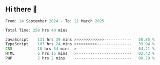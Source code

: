 ## Hi there 👋
<!--START_SECTION:Muni-->

```Javascript
From: 14 September 2024 - To: 21 March 2025

Total Time: 258 hrs 40 mins

JavaScript    131 hrs 39 mins >>>>>>>>>>>>>------------   50.85 %
TypeScript    103 hrs 24 mins >>>>>>>>>>---------------   39.94 %
CSS           10 hrs 54 mins  >------------------------   04.21 %
HTML          6 hrs 16 mins   >------------------------   02.42 %
PHP           2 hrs 2 mins    -------------------------   00.79 %
```

<!--END_SECTION:Muni-->
